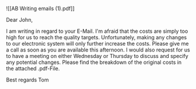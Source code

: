 

![[AB Writing emails (1).pdf]]

Dear John, 

I am writing in regard to your E-Mail. 
I'm afraid that the costs are simply too high for us to reach the quality targets.
Unfortunately, making any changes to our electronic system will only further increase the costs.
Please give me a call as soon as you are available this afternoon.
I would also request for us to have a meeting on either Wednesday or Thursday to discuss and specify any potential changes.
Please find the breakdown of the original costs in the attached .pdf-File.

Best regards
Tom